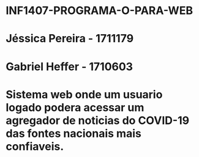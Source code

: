 # INF1407-PROGRAMA-O-PARA-WEB
#
# Jéssica Pereira - 1711179
# Gabriel Heffer  - 1710603
#
# Sistema web onde um usuario logado podera acessar um agregador de noticias do COVID-19 das fontes nacionais mais confiaveis.
#
